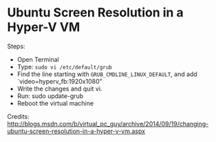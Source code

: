 # Ubuntu Screen Resolution in a Hyper-V VM

Steps:

* Open Terminal
* Type: `sudo vi /etc/default/grub`
* Find the line starting with `GRUB_CMDLINE_LINUX_DEFAULT`, and add `video=hyperv_fb:1920x1080"
* Write the changes and quit vi.
* Run: sudo update-grub
* Reboot the virtual machine

Credits:
http://blogs.msdn.com/b/virtual_pc_guy/archive/2014/09/19/changing-ubuntu-screen-resolution-in-a-hyper-v-vm.aspx
